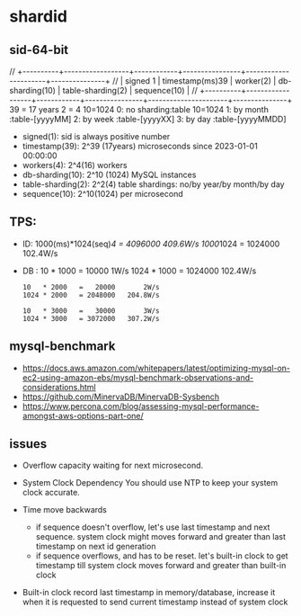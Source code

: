 # shardid

## sid-64-bit
// +----------+------------------+------------+----------------+----------------------+---------------+
// | signed 1 | timestamp(ms)39  |  worker(2) | db-sharding(10) |   table-sharding(2)  | sequence(10)  |
// +----------+------------------+------------+----------------+----------------------+---------------+
                39 = 17 years       2 = 4      10=1024          0: no sharding:table         10=1024
                                                                1: by month    :table-[yyyyMM]
                                                                2: by week     :table-[yyyyXX]
                                                                3: by day      :table-[yyyyMMDD]
- signed(1): sid is always positive number
- timestamp(39): 2^39 (17years) microseconds since 2023-01-01 00:00:00
- workers(4): 2^4(16) workers
- db-sharding(10): 2^10 (1024) MySQL instances
- table-sharding(2): 2^2(4) table shardings: no/by year/by month/by day
- sequence(10): 2^10(1024) per microsecond
  
## TPS:
  - ID: 1000(ms)*1024(seq)*4 = 4096000  409.6W/s
        1000*1024            = 1024000  102.4W/s

  - DB : 
        10   * 1000   =   10000       1W/s
        1024 * 1000   = 1024000   102.4W/s

        10   * 2000   =   20000       2W/s
        1024 * 2000   = 2048000   204.8W/s

        10   * 3000   =   30000       3W/s
        1024 * 3000   = 3072000   307.2W/s

## mysql-benchmark 
  - https://docs.aws.amazon.com/whitepapers/latest/optimizing-mysql-on-ec2-using-amazon-ebs/mysql-benchmark-observations-and-considerations.html
  - https://github.com/MinervaDB/MinervaDB-Sysbench
  - https://www.percona.com/blog/assessing-mysql-performance-amongst-aws-options-part-one/

## issues
- Overflow capacity
  waiting for next microsecond.

- System Clock Dependency
  You should use NTP to keep your system clock accurate.

- Time move backwards   
  + if sequence doesn't overflow, let's use last timestamp and next sequence. system clock might moves forward and greater than last timestamp on next id generation 
  + if sequence overflows, and has to be reset. let's built-in clock to get timestamp till system clock moves forward and greater than built-in clock

- Built-in clock
  record last timestamp in memory/database, increase it when it is requested to send current timestamp instead of system clock